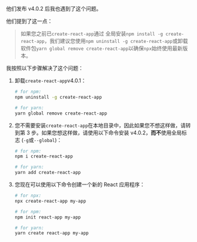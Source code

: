 他们发布 v4.0.2 后我也遇到了这个问题。

他们提到了这一点：

> 如果您之前已`create-react-app`通过 全局安装`npm install -g create-react-app`，我们建议您使用`npm uninstall -g create-react-app`或卸载软件包`yarn global remove create-react-app`以确保`npx`始终使用最新版本。

我按照以下步骤解决了这个问题：

1. 卸载`create-react-app`v4.0.1：

   ```sh
   # for npm:
   npm uninstall -g create-react-app
   
   # for yarn:
   yarn global remove create-react-app
   ```

2. 您不需要安装`create-react-app`在本地目录中，因此如果您不想这样做，请转到第 3 步。如果您想这样做，请使用以下命令安装 v4.0.2，**而不**使用全局标志 (`-g`或`--global`)：

   ```sh
   # for npm:
   npm i create-react-app
   
   # for yarn:
   yarn add create-react-app
   ```

3. 您现在可以使用以下命令创建一个新的 React 应用程序：

   ```sh
   # for npx:
   npx create-react-app my-app
   
   # for npm:
   npm init react-app my-app
   
   # for yarn:
   yarn create react-app my-app
   ```